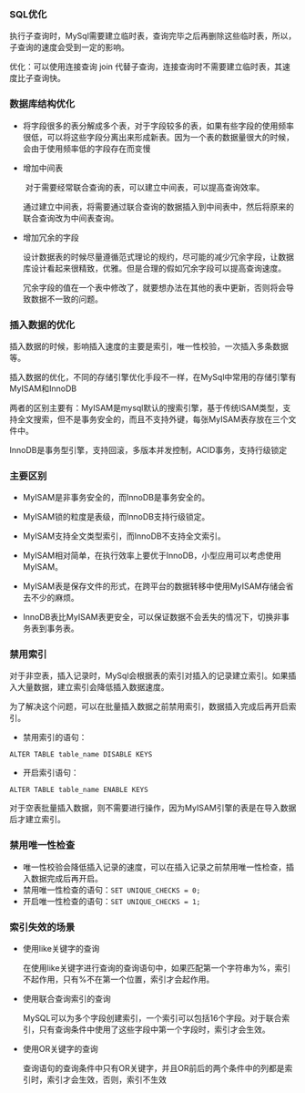 ### SQL优化

​	执行子查询时，MySql需要建立临时表，查询完毕之后再删除这些临时表，所以，子查询的速度会受到一定的影响。

优化：可以使用连接查询 join 代替子查询，连接查询时不需要建立临时表，其速度比子查询快。



### 数据库结构优化

- 将字段很多的表分解成多个表，对于字段较多的表，如果有些字段的使用频率很低，可以将这些字段分离出来形成新表。因为一个表的数据量很大的时候，会由于使用频率低的字段存在而变慢

- 增加中间表

  ​    对于需要经常联合查询的表，可以建立中间表，可以提高查询效率。

  ​    通过建立中间表，将需要通过联合查询的数据插入到中间表中，然后将原来的联合查询改为中间表查询。

- 增加冗余的字段

  设计数据表的时候尽量遵循范式理论的规约，尽可能的减少冗余字段，让数据库设计看起来很精致，优雅。但是合理的假如冗余字段可以提高查询速度。

  冗余字段的值在一个表中修改了，就要想办法在其他的表中更新，否则将会导致数据不一致的问题。



### 插入数据的优化

插入数据的时候，影响插入速度的主要是索引，唯一性校验，一次插入多条数据等。

插入数据的优化，不同的存储引擎优化手段不一样，在MySql中常用的存储引擎有MyISAM和InnoDB

两者的区别主要有：MyISAM是mysql默认的搜索引擎，基于传统ISAM类型，支持全文搜索，但不是事务安全的，而且不支持外键，每张MyISAM表存放在三个文件中。

InnoDB是事务型引擎，支持回滚，多版本并发控制，ACID事务，支持行级锁定



### 主要区别

- MyISAM是非事务安全的，而InnoDB是事务安全的。

- MyISAM锁的粒度是表级，而InnoDB支持行级锁定。

- MyISAM支持全文类型索引，而InnoDB不支持全文索引。

- MyISAM相对简单，在执行效率上要优于InnoDB，小型应用可以考虑使用MyISAM。

- MyISAM表是保存文件的形式，在跨平台的数据转移中使用MyISAM存储会省去不少的麻烦。

- InnoDB表比MyISAM表更安全，可以保证数据不会丢失的情况下，切换非事务表到事务表。



### 禁用索引

​	对于非空表，插入记录时，MySql会根据表的索引对插入的记录建立索引。如果插入大量数据，建立索引会降低插入数据速度。

​	为了解决这个问题，可以在批量插入数据之前禁用索引，数据插入完成后再开启索引。

- 禁用索引的语句：

`ALTER TABLE table_name DISABLE KEYS`

- 开启索引语句：

`ALTER TABLE table_name ENABLE KEYS`

对于空表批量插入数据，则不需要进行操作，因为MyISAM引擎的表是在导入数据后才建立索引。

### 禁用唯一性检查

- 唯一性校验会降低插入记录的速度，可以在插入记录之前禁用唯一性检查，插入数据完成后再开启。
- 禁用唯一性检查的语句：`SET UNIQUE_CHECKS = 0;`
- 开启唯一性检查的语句：`SET UNIQUE_CHECKS = 1;`



### 索引失效的场景

- 使用like关键字的查询

  在使用like关键字进行查询的查询语句中，如果匹配第一个字符串为%，索引不起作用，只有%不在第一个位置，索引才会起作用。

- 使用联合查询索引的查询

  MySQL可以为多个字段创建索引，一个索引可以包括16个字段。对于联合索引，只有查询条件中使用了这些字段中第一个字段时，索引才会生效。

- 使用OR关键字的查询

  查询语句的查询条件中只有OR关键字，并且OR前后的两个条件中的列都是索引时，索引才会生效，否则，索引不生效